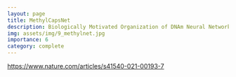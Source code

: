 ```yaml
---
layout: page
title: MethylCapsNet
description: Biologically Motivated Organization of DNAm Neural Networks, Inspired by Capsule Networks
img: assets/img/9_methylnet.jpg
importance: 6
category: complete
---
```


https://www.nature.com/articles/s41540-021-00193-7
